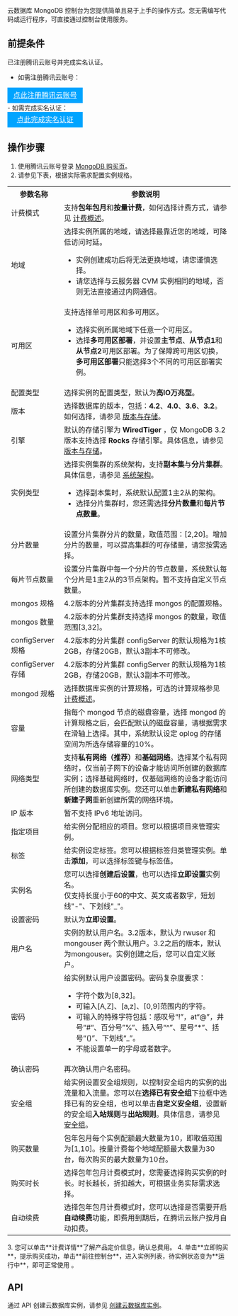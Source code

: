 云数据库 MongoDB 控制台为您提供简单且易于上手的操作方式。您无需编写代码或运行程序，可直接通过控制台使用服务。 

## 前提条件
已注册腾讯云账号并完成实名认证。

- 如需注册腾讯云账号：
<div style="background-color:#00A4FF; width: 170px; height: 35px; line-height:35px; text-align:center;"><a href="https://cloud.tencent.com/register?s_url=https%3A%2F%2Fcloud.tencent.com%2F" target="_blank"  style="color: white; font-size:16px;" hotrep="document.guide.3128.btn1">点此注册腾讯云账号</a></div>
- 如需完成实名认证：
<div style="background-color:#00A4FF; width: 170px; height: 35px; line-height:35px; text-align:center;"><a href="https://console.cloud.tencent.com/developer" target="_blank"  style="color: white; font-size:16px;"  hotrep="document.guide.3128.btn2">点此完成实名认证</a></div>

## 操作步骤
1. 使用腾讯云账号登录 [MongoDB 购买页](https://buy.cloud.tencent.com/mongodb)。
2. 请参见下表，根据实际需求配置实例规格。
<table class="table-striped">
<tbody>
<tr><th>参数名称</th><th>参数说明</th></tr>
<tr>
<td>计费模式</td>
<td>支持<b>包年包月</b>和<b>按量计费</b>，如何选择计费方式，请参见 <a href="https://cloud.tencent.com/document/product/240/3550">计费概述</a>。</td></tr>	
<tr>
<td>地域</td>
<td>选择实例所属的地域，请选择最靠近您的地域，可降低访问时延。<ul><li>实例创建成功后将无法更换地域，请您谨慎选择。</li><li>请您选择与云服务器 CVM 实例相同的地域，否则无法直接通过内网通信。</li></ul></td></tr>
<tr>
<td>可用区</td>
<td>支持选择单可用区和多可用区。<ul><li>选择实例所属地域下任意一个可用区。</li><li>选择<b>多可用区部署</b>，并设置<b>主节点</b>、<b>从节点1</b>和<b>从节点2</b>可用区部署。为了保障跨可用区切换，<b>多可用区部署</b>只能选择3个不同的可用区部署实例。</li></ul></td></tr>	
<tr>
<td>配置类型</td>
<td>选择实例的配置类型，默认为<b>高IO万兆型</b>。</td></tr>
<tr>
<td>版本</td>
<td>选择数据库的版本，包括：<b>4.2</b>、<b>4.0</b>、<b>3.6</b>、<b>3.2</b>。如何选择，请参见 <a href="https://cloud.tencent.com/document/product/240/33710">版本与存储</a>。</td></tr>
<tr>
<td>引擎</td>
<td>默认的存储引擎为 <b>WiredTiger</b> ，仅 MongoDB 3.2版本支持选择 <b>Rocks</b> 存储引擎。具体信息，请参见 <a href="https://cloud.tencent.com/document/product/240/33710">版本与存储</a>。</td></tr>
<tr>
<td>实例类型</td>
<td>选择实例集群的系统架构，支持<b>副本集</b>与<b>分片集群</b>。具体信息，请参见 <a href="https://cloud.tencent.com/document/product/240/64126">系统架构</a>。<ul><li>选择副本集时，系统默认配置1主2从的架构。</li><li>选择分片集群时，您还需选择<b>分片数量</b>和<b>每片节点数量</b>。</li></ul></td></tr>
<tr>
<td>分片数量</td>
<td>设置分片集群分片的数量，取值范围：[2,20]。增加分片的数量，可以提高集群的可存储量，请您按需选择。</td></tr> 
<tr>    
<td>每片节点数量</td>
<td>设置分片集群中每一个分片的节点数量，系统默认每个分片是1主2从的3节点架构。暂不支持自定义节点数量。</td></tr>
<tr>
<td>mongos 规格</td>
<td>4.2版本的分片集群支持选择 mongos 的配置规格。</td></tr>
<tr>
<td>mongos 数量</td>
<td>4.2版本的分片集群支持选择 mongos 的数量，取值范围[3,32]。</td></tr>
<tr>
<td>configServer 规格</td>
<td>4.2版本的分片集群 configServer 的默认规格为1核2GB，存储20GB，默认3副本不可修改。</td></tr>
<tr>
<td>configServer 存储</td>
<td>4.2版本的分片集群 configServer 的默认规格为1核2GB，存储20GB，默认3副本不可修改。</td></tr>
<tr>
<td>mongod 规格</td>
<td>选择数据库实例的计算规格，可选的计算规格参见 <a href="https://cloud.tencent.com/document/product/240/3550">计费概述</a>。</td></tr> 
<tr>
<td>容量</td>
<td>指每个 mongod 节点的磁盘容量，选择 mongod 的计算规格之后，会匹配默认的磁盘容量，请根据需求在滑轴上选择。其中，系统默认设定 oplog 的存储空间为所选存储容量的10%。</td></tr>
<tr>
<td>网络类型</td>
<td>支持<b>私有网络（推荐）</b>和<b>基础网络</b>。选择某个私有网络时，仅当前子网下的设备才能访问所创建的数据库实例；选择基础网络时，仅基础网络的设备才能访问所创建的数据库实例。您还可以单击<b>新建私有网络</b>和<b>新建子网</b>重新创建所需的网络环境。</td></tr>
<tr>
<td>IP 版本</td>
<td>暂不支持 IPv6 地址访问。</td></tr>
<tr>
<td>指定项目</td>
<td>给实例分配相应的项目。您可以根据项目来管理实例。</td></tr>
<tr>
<td>标签</td>
<td>给实例设定标签。您可以根据标签归类管理实例。单击<b>添加</b>，可以选择标签键与标签值。</td></tr>  
<tr>
<td>实例名</td>
<td>您可以选择<b>创建后设置</b>，也可以选择<b>立即设置</b>实例名。<br>仅支持长度小于60的中文、英文或者数字，短划线"-"、下划线"_"。</td></tr>  
<tr>
<td>设置密码</td>
<td>默认为<b>立即设置</b>。</td></tr>   
<tr>
<td>用户名</td>
<td>实例的默认用户名。3.2版本，默认为 rwuser 和 mongouser 两个默认用户。3.2之后的版本，默认为mongouser。实例创建之后，您可以自定义账户。</td></tr>  
<tr>
<td>密码</td>
<td>给实例默认用户设置密码。密码复杂度要求：<ul><li>字符个数为[8,32]。</li><li>可输入[A,Z]、[a,z]、[0,9]范围内的字符。</li><li>可输入的特殊字符包括：感叹号“!”，at“@”，井号“#“、百分号”%”、插入号“^”、星号“*”、括号“()”、下划线“_”。</li><li>不能设置单一的字母或者数字。</li></ul></td></tr> 
<tr>
<td>确认密码</td>
<td>再次确认用户名密码。</td></tr>  
<tr>
<td>安全组</td>
<td>给实例设置安全组规则，以控制安全组内的实例的出流量和入流量。您可以在<b>选择已有安全组</b>下拉框中选择已有的安全组，也可以单击<b>自定义安全组</b>，设置新的安全组<b>入站规则</b>与<b>出站规则</b>。具体信息，请参见 <a href="https://cloud.tencent.com/document/product/213/12452">安全组</a>。</td></tr> 
<tr>
<td>购买数量</td>
<td>包年包月每个实例配额最大数量为10，即取值范围为[1,10]。按量计费每个地域配额最大数量为30台，每次购买的最大数量为10台。</td></tr> 
<tr>
<td>购买时长</td>
<td>选择包年包月计费模式时，您需要选择购买实例的时长。时长越长，折扣越大，可根据业务实际需求选择。</td></tr> 
<tr>
<td>自动续费</td>
<td>选择包年包月计费模式时，您可以选择是否需要开启<b>自动续费</b>功能，即费用到期后，在腾讯云账户按月自动扣费。</td></tr> 
</tbody></table>
3. 您可以单击**计费详情**了解产品定价信息，确认总费用。
4. 单击**立即购买**，提示购买成功，单击**前往控制台**，进入实例列表，待实例状态变为**运行中**，即可正常使用 。

## API
通过 API 创建云数据库实例，请参见 [创建云数据库实例](https://cloud.tencent.com/document/product/240/31810)。

